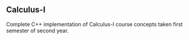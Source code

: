 ## Calculus-I
Complete C++ implementation of Calculus-I course concepts taken first semester of second year.
